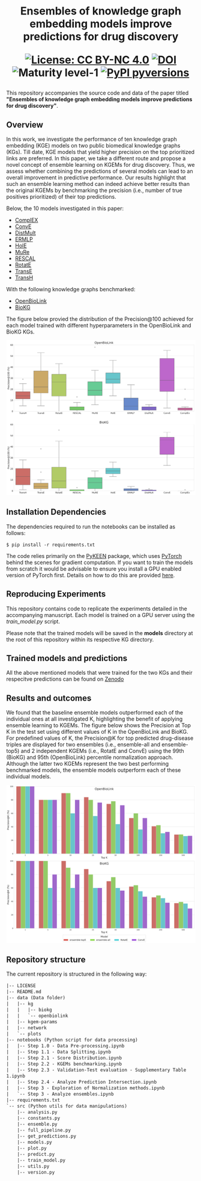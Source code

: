 <h1 align="center">
Ensembles of knowledge graph embedding models improve predictions for drug discovery
<br>

[![License: CC BY-NC 4.0](https://img.shields.io/badge/License-CC_BY--NC_4.0-lightgrey.svg)](https://github.com/enveda/kgem-ensembles-in-drug-discovery/blob/main/LICENSE)
[![DOI](https://zenodo.org/badge/DOI/10.5281/zenodo.7002695.svg)](https://doi.org/10.5281/zenodo.7002695)
![Maturity level-1](https://img.shields.io/badge/Maturity%20Level-ML--1-yellow)
[![PyPI pyversions](https://img.shields.io/pypi/pyversions/pykeen)](https://img.shields.io/pypi/pyversions/pykeen)

</h1>

This repository accompanies the source code and data of the paper titled **"Ensembles of knowledge graph embedding models improve predictions for
drug discovery"**.

## Overview

In this work, we investigate the performance of ten knowledge graph embedding (KGE) models on two public biomedical
knowledge graphs (KGs). Till date, KGE models that yield higher precision on the top prioritized links are preferred.
In this paper, we take a different route and propose a novel concept of ensemble learning on KGEMs for drug discovery.
Thus, we assess whether combining the predictions of several models can lead to an overall improvement in predictive
performance. Our results highlight that such an ensemble learning method can indeed achieve better results than the
original KGEMs by benchmarking the precision (i.e., number of true positives prioritized) of their top predictions.

Below, the 10 models investigated in this paper: 

- [ComplEX](https://arxiv.org/abs/1606.06357)
- [ConvE](https://arxiv.org/abs/1707.01476)
- [DistMult](https://arxiv.org/abs/1412.6575)
- [ERMLP](https://dl.acm.org/doi/10.1145/2623330.2623623)
- [HolE](https://arxiv.org/abs/1510.04935)
- [MuRe](https://arxiv.org/abs/1905.09791)
- [RESCAL](http://www.cip.ifi.lmu.de/~nickel/data/paper-icml2011.pdf)
- [RotatE](https://arxiv.org/abs/1902.10197)
- [TransE](https://papers.nips.cc/paper/2013/hash/1cecc7a77928ca8133fa24680a88d2f9-Abstract.html)
- [TransH](https://ojs.aaai.org/index.php/AAAI/article/view/8870)

With the following knowledge graphs benchmarked:

- [OpenBioLink](https://github.com/OpenBioLink/OpenBioLink)
- [BioKG](https://github.com/dsi-bdi/biokg)

The figure below provied the distribution of the Precision@100 achieved for each model trained with different hyperparameters in the OpenBioLink and BioKG KGs.

<p align="center">
  <img width="800" src="https://github.com/enveda/kgem-ensembles-in-drug-discovery/blob/main/data/plots/precision_boxplot_at100.png">
</p>


## Installation Dependencies

The dependencies required to run the notebooks can be installed as follows:

```shell
$ pip install -r requirements.txt
```

The code relies primarily on the [PyKEEN](https://github.com/pykeen/pykeen) package, which uses
[PyTorch](https://pytorch.org/) behind the scenes for gradient computation. If you want to train the models from scratch
it would be advisable to ensure you install a GPU enabled version of PyTorch first. Details on how to do this are
provided [here](https://pytorch.org/get-started/locally/).

## Reproducing Experiments 

This repository contains code to replicate the experiments detailed in the accompanying manuscript. Each model is
trained on a GPU server using the *train_model.py* script. 

Please note that the trained models will be saved in the **models** directory at the root of this repository within its
respective KG directory.

## Trained models and predictions
All the above mentioned models that were trained for the two KGs and their respecitve predictions can be found on [Zenodo](https://doi.org/10.5281/zenodo.7002695)

## Results and outcomes

We found that the baseline ensemble models outperformed each of the individual ones at all investigated K, highlighting the benefit of applying ensemble learning to KGEMs. The figure below shows the Precision at Top K in the test set using different values of K in the OpenBioLink and BioKG. For predefined values of K, the Precision@K for top predicted drug-disease triples are displayed for two ensembles (i.e., ensemble-all and ensemble-top5) and 2 independent KGEMs (i.e., RotatE and ConvE) using the 99th (BioKG) and 95th (OpenBioLink) percentile normalization approach. Although the latter two KGEMs represent the two best performing benchmarked models, the ensemble models outperform each of these individual models.

<p align="center">
  <img width="800" src="https://github.com/enveda/kgem-ensembles-in-drug-discovery/blob/main/data/plots/ensembles_vs_best.png">
</p>

## Repository structure

The current repository is structured in the following way:
```
|-- LICENSE
|-- README.md
|-- data (Data folder)
|   |-- kg
|   |   |-- biokg
|   |   `-- openbiolink
|   |-- kgem-params
|   |-- network
|   `-- plots
|-- notebooks (Python script for data processing)
|   |-- Step 1.0 - Data Pre-processing.ipynb
|   |-- Step 1.1 - Data Splitting.ipynb
|   |-- Step 2.1 - Score Distribution.ipynb
|   |-- Step 2.2 - KGEMs benchmarking.ipynb
|   |-- Step 2.3 - Validation-Test evaluation - Supplementary Table 1.ipynb
|   |-- Step 2.4 - Analyze Prediction Intersection.ipynb
|   |-- Step 3 - Exploration of Normalization methods.ipynb
|   `-- Step 3 - Analyze ensembles.ipynb
|-- requirements.txt
`-- src (Python utils for data manipulations)
    |-- analysis.py
    |-- constants.py
    |-- ensemble.py
    |-- full_pipeline.py
    |-- get_predictions.py
    |-- models.py
    |-- plot.py
    |-- predict.py
    |-- train_model.py
    |-- utils.py
    |-- version.py

```
